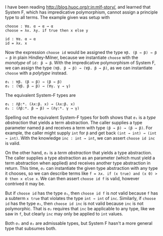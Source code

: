 I have been reading http://blog.huoc.org/r:in:mlf-story/, and learned that
System F, which has impredicative polymorphism, cannot assign a principle
type to all terms. The example given was setup with

    choose : ∀α. α → α → α
    choose = λx. λy. if true then x else y

    id : ∀α. α → α
    id = λx. x

Now the expression `choose id` would be assigned the type `∀β. (β → β) → β → β`
in plain Hindley-Milner, because we instantiate `choose` with the *monotype* of
`id: β → β`. With the impredicative polymorphism of System F, we can assign the
type `(∀β. β → β) → (∀β. β → β)`, as we can instantiate `choose` with a *polytype*
instead.

    σ₁ : ∀β. (β → β) → (β → β)
    σ₂ : (∀β. β → β) → (∀γ. γ → γ)

The equivalent System-F types are

    σ₁ : Λβ:*. (λx:β. x) → (λx:β. x)
    σ₂ : (Λβ:*. β → β) → (Λγ:*. γ → γ)

Spelling out the equivalent System-F types for both shows that `σ₁` is a *type
abstraction* that yields a term abstraction. The caller supplies a type parameter
named `β` and receives a term with type `(β → β) → (β → β)`. For example, the
caller might supply `int` for `β` and get back `(int → int) → (int → int)`. With
the knowledge `inc : int → int`, we can assert `choose id inc` is valid.

On the other hand, `σ₂` is a *term abstraction* that yields a type abstraction.
The caller supplies a type abstraction as an parameter (which must yield a term
abstraction when applied) and receives another type abstraction in return. This
time, `σ₂` can instantiate the given type abstraction with any type it chooses,
so we can describe terms like `f = λx. if (x true) and (x 0) > 0 then x else x`.
We can then assert `choose id f` is valid, however contrived it may be.

But if `choose id` has the type `σ₁`, then `choose id f` is *not* valid because
`f` has a subterm `x true` that violates the type `int → int` of `inc`. Similarly,
if `choose id` has the type `σ₂`, then `choose id inc` is not valid because `inc`
is not polymorphic. That is `σ₂` requires that `inc` be applicable to any type,
like we saw in `f`, but clearly `inc` may only be applied to `int` values.

Both `σ₁` and `σ₂` are admissable types, but System F hasn't a more general type
that subsumes both. 

